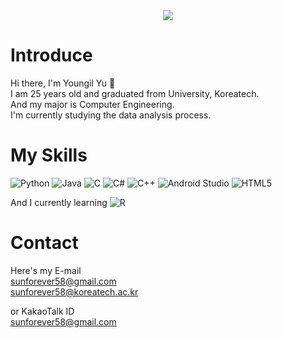 <div align="center">
	<img src="https://capsule-render.vercel.app/api?type=cylinder&color=auto&text=Data%20Engineer&fontAlignY=45&fontSize=40&height=150&desc=Youngil%20Yu&descAlignY=70">
</div>

# Introduce
Hi there, I'm Youngil Yu 👋</br>
I am 25 years old and graduated from University, Koreatech.</br>
And my major is Computer Engineering.</br>
I'm currently studying the data analysis process.</br>


# My Skills
![Python](https://img.shields.io/badge/python-3670A0?style=for-the-badge&logo=python&logoColor=ffdd54) ![Java](https://img.shields.io/badge/java-%23ED8B00.svg?style=for-the-badge&logo=java&logoColor=white) ![C](https://img.shields.io/badge/c-%2300599C.svg?style=for-the-badge&logo=c&logoColor=white) ![C#](https://img.shields.io/badge/c%23-%23239120.svg?style=for-the-badge&logo=c-sharp&logoColor=white) ![C++](https://img.shields.io/badge/c++-%2300599C.svg?style=for-the-badge&logo=c%2B%2B&logoColor=white)  ![Android Studio](https://img.shields.io/badge/Android%20Studio-3DDC84.svg?style=for-the-badge&logo=android-studio&logoColor=white) ![HTML5](https://img.shields.io/badge/html5-%23E34F26.svg?style=for-the-badge&logo=html5&logoColor=white)

 And I currently learning ![R](https://img.shields.io/badge/r-%23276DC3.svg?style=for-the-badge&logo=r&logoColor=white)


# Contact
Here's my E-mail</br>
sunforever58@gmail.com</br>
sunforever58@koreatech.ac.kr</br>

or KakaoTalk ID</br>
sunforever58@gmail.com</br>
